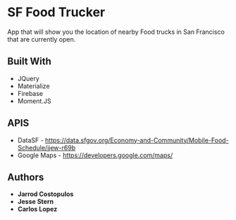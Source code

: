 # SF Food Trucker

App that will show you the location of nearby Food trucks in San Francisco that are currently open.

## Built With

* JQuery
* Materialize
* Firebase
* Moment.JS

## APIS

* DataSF - https://data.sfgov.org/Economy-and-Community/Mobile-Food-Schedule/jjew-r69b 
* Google Maps - https://developers.google.com/maps/
 

## Authors

* **Jarrod Costopulos** 
* **Jesse Stern** 
* **Carlos Lopez** 


